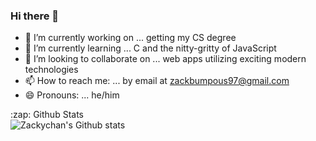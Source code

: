 ### Hi there 👋

- 🔭 I’m currently working on ... getting my CS degree
- 🌱 I’m currently learning ... C and the nitty-gritty of JavaScript
- 👯 I’m looking to collaborate on ... web apps utilizing exciting modern technologies
- 📫 How to reach me: ... by email at zackbumpous97@gmail.com
- 😄 Pronouns: ... he/him

<summary>:zap: Github Stats</summary>

<img align="left" alt="Zackychan's Github stats" src="https://github-readme-stats-chi-two-34.vercel.app/api?username=zackychan97&show_icons=true&hide_border=true" />
